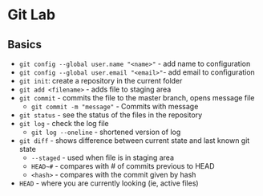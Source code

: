 # Git Lab
## Basics
- `git config --global user.name "<name>"` - add name to configuration
- `git config --global user.email "<email>"`- add email to configuration
- `git init`: create a repository in the current folder
- `git add <filename>` - adds file to staging area
- `git commit` - commits the file to the master branch, opens message file
   - `git commit -m "message"` - Commits with message
- `git status` - see the status of the files in the repository
- `git log` - check the log file
   - `git log --oneline` - shortened version of log
- `git diff` - shows difference between current state and last known git state
   - `--staged` - used when file is in staging area
   - `HEAD~#` - compares with # of commits previous to HEAD
   - `<hash>` - compares with the commit given by hash
- `HEAD` - where you are currently looking (ie, active files)
